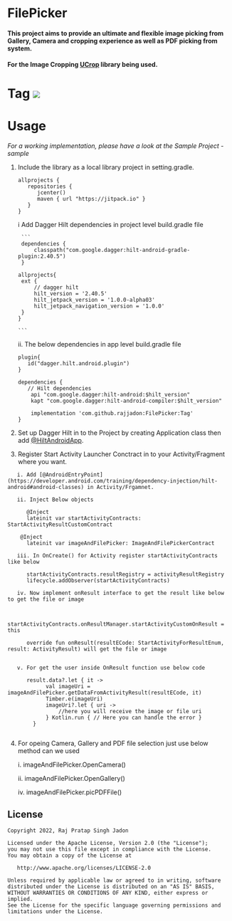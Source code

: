 # FilePicker

#### This project aims to provide an ultimate and flexible image picking from Gallery, Camera and cropping experience as well as PDF picking from system.

#### For the Image Cropping [UCrop](https://github.com/Yalantis/uCrop) library being used.

# Tag [![](https://jitpack.io/v/rajjadon/FilePicker.svg)](https://jitpack.io/#rajjadon/FilePicker)

# Usage

*For a working implementation, please have a look at the Sample Project - sample*

1. Include the library as a local library project in setting.gradle.

   ```
   allprojects {
      repositories {
         jcenter()
         maven { url "https://jitpack.io" }
      }
   }
   ```

   i Add Dagger Hilt dependencies in project level build.gradle file

        ```
        dependencies {
            classpath("com.google.dagger:hilt-android-gradle-plugin:2.40.5")
        }
    
       allprojects{
        ext {
            // dagger hilt
            hilt_version = '2.40.5'
            hilt_jetpack_version = '1.0.0-alpha03'
            hilt_jetpack_navigation_version = '1.0.0'
        }
       }

       ```

   ii. The below dependencies in app level build.gradle file

   ```
   plugin{ 
      id("dagger.hilt.android.plugin")
   }
   
   dependencies {
      // Hilt dependencies
       api "com.google.dagger:hilt-android:$hilt_version"
       kapt "com.google.dagger:hilt-android-compiler:$hilt_version"
   
       implementation 'com.github.rajjadon:FilePicker:Tag'
   }

   ```
   
2. Set up Dagger Hilt in to the Project by creating Application class then add [@HiltAndroidApp](https://developer.android.com/training/dependency-injection/hilt-android#application-class).

3. Register Start Activity Launcher Conctract in to your Activity/Fragment where you want.

```
   i. Add [@AndroidEntryPoint](https://developer.android.com/training/dependency-injection/hilt-android#android-classes) in Activity/Frgamnet.

   ii. Inject Below objects
   
      @Inject
      lateinit var startActivityContracts: StartActivityResultCustomContract

    @Inject
      lateinit var imageAndFilePicker: ImageAndFilePickerContract
      
   iii. In OnCreate() for Activity register startActivityContracts like below
   
      startActivityContracts.resultRegistry = activityResultRegistry
      lifecycle.addObserver(startActivityContracts)
      
   iv. Now implement onResult interface to get the result like below to get the file or image
   
   
      startActivityContracts.onResultManager.startActivityCustomOnResult = this
      
      override fun onResult(resultECode: StartActivityForResultEnum, result: ActivityResult) will get the file or image
      
    
   v. For get the user inside OnResult function use below code
   
      result.data?.let { it ->
            val imageUri = imageAndFilePicker.getDataFromActivityResult(resultECode, it)
            Timber.e(imageUri)
            imageUri?.let { uri ->
                //here you will receive the image or file uri
            } Kotlin.run { // Here you can handle the error }
        }
 
```


4. For opeing Camera, Gallery and PDF file selection just use below method can we used

      i. imageAndFilePicker.OpenCamera() 
      
      ii. imageAndFilePicker.OpenGallery() 
      
      iv. imageAndFilePicker.picPDFFile()
    

## License

    Copyright 2022, Raj Pratap Singh Jadon

    Licensed under the Apache License, Version 2.0 (the "License");
    you may not use this file except in compliance with the License.
    You may obtain a copy of the License at

       http://www.apache.org/licenses/LICENSE-2.0

    Unless required by applicable law or agreed to in writing, software
    distributed under the License is distributed on an "AS IS" BASIS,
    WITHOUT WARRANTIES OR CONDITIONS OF ANY KIND, either express or implied.
    See the License for the specific language governing permissions and
    limitations under the License.

